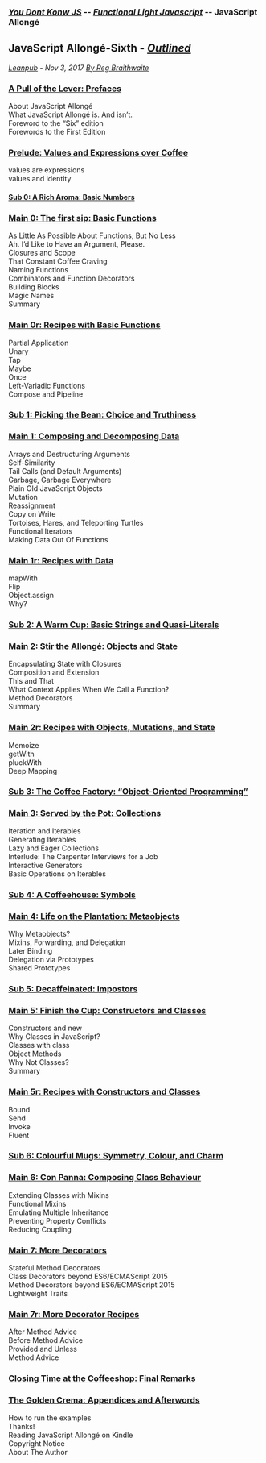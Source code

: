 ### [*You Dont Konw JS*](https://github.com/kiyounglee/You-Dont-Know-JS/blob/master/toc.md) -- [*Functional Light Javascript*](https://github.com/kiyounglee/Functional-Light-JS/blob/master/manuscript/toc.md) -- JavaScript Allongé 
## JavaScript Allongé-Sixth - [*Outlined*]()
*[Leanpub](https://leanpub.com/javascriptallongesix/read#leanpub-auto-about-javascript-allong) - Nov 3, 2017 [By Reg Braithwaite](https://github.com/raganwald)*
### [A Pull of the Lever: Prefaces](markdown/book_1_preface.md)   
About JavaScript Allongé   
What JavaScript Allongé is. And isn’t.   
Foreword to the “Six” edition   
Forewords to the First Edition   
### [Prelude: Values and Expressions over Coffee](markdown/book_2_prelude.md)   
values are expressions   
values and identity   
#### [Sub 0: A Rich Aroma: Basic Numbers](markdown/sub_0_numbers.md)   
### [Main 0: The first sip: Basic Functions](markdown/main_0_functions.md)   
As Little As Possible About Functions, But No Less   
Ah. I’d Like to Have an Argument, Please.   
Closures and Scope   
That Constant Coffee Craving   
Naming Functions   
Combinators and Function Decorators   
Building Blocks   
Magic Names   
Summary   
### [Main 0r: Recipes with Basic Functions](markdown/main_0r_functions.md)   
Partial Application   
Unary   
Tap   
Maybe   
Once   
Left-Variadic Functions   
Compose and Pipeline   
### [Sub 1: Picking the Bean: Choice and Truthiness](markdown/sub_1_choice.md)   
### [Main 1: Composing and Decomposing Data](markdown/main_1_Composing.md)   
Arrays and Destructuring Arguments   
Self-Similarity   
Tail Calls (and Default Arguments)   
Garbage, Garbage Everywhere   
Plain Old JavaScript Objects   
Mutation   
Reassignment   
Copy on Write   
Tortoises, Hares, and Teleporting Turtles   
Functional Iterators   
Making Data Out Of Functions   
### [Main 1r: Recipes with Data](markdown/main_1r_Composing.md)   
mapWith   
Flip   
Object.assign   
Why?   
### [Sub 2: A Warm Cup: Basic Strings and Quasi-Literals](markdown/sub_2_strings.md)   
### [Main 2: Stir the Allongé: Objects and State](markdown/main_2_objects.md)   
Encapsulating State with Closures   
Composition and Extension   
This and That   
What Context Applies When We Call a Function?   
Method Decorators   
Summary   
### [Main 2r: Recipes with Objects, Mutations, and State](markdown/main_2r_objects.md)   
Memoize   
getWith   
pluckWith   
Deep Mapping   
### [Sub 3: The Coffee Factory: “Object-Oriented Programming”](markdown/sub_3_oop.md)   
### [Main 3: Served by the Pot: Collections](markdown/main_3_collections.md)   
Iteration and Iterables   
Generating Iterables   
Lazy and Eager Collections   
Interlude: The Carpenter Interviews for a Job   
Interactive Generators   
Basic Operations on Iterables   
### [Sub 4: A Coffeehouse: Symbols](markdown/sub_4_symbols.md)   
### [Main 4: Life on the Plantation: Metaobjects](markdown/main_4_metaobjects.md)   
Why Metaobjects?   
Mixins, Forwarding, and Delegation      
Later Binding    
Delegation via Prototypes   
Shared Prototypes   
### [Sub 5: Decaffeinated: Impostors](markdown/sub_5_impostors.md)   
### [Main 5: Finish the Cup: Constructors and Classes](markdown/main_5_constructors.md)   
Constructors and new   
Why Classes in JavaScript?   
Classes with class   
Object Methods   
Why Not Classes?   
Summary   
### [Main 5r: Recipes with Constructors and Classes](markdown/main_5r_constructors.md)   
Bound   
Send   
Invoke   
Fluent   
### [Sub 6: Colourful Mugs: Symmetry, Colour, and Charm](markdown/sub_6_colours.md)   
### [Main 6: Con Panna: Composing Class Behaviour](markdown/main_6_classes.md)   
Extending Classes with Mixins   
Functional Mixins   
Emulating Multiple Inheritance   
Preventing Property Conflicts   
Reducing Coupling   
### [Main 7: More Decorators](markdown/main_7_dedorators.md)   
Stateful Method Decorators   
Class Decorators beyond ES6/ECMAScript 2015   
Method Decorators beyond ES6/ECMAScript 2015   
Lightweight Traits   
### [Main 7r: More Decorator Recipes](markdown/main_7r_dedorators.md)   
After Method Advice   
Before Method Advice   
Provided and Unless   
Method Advice   
### [Closing Time at the Coffeeshop: Final Remarks](markdown/book_3_closing-time.md)   
### [The Golden Crema: Appendices and Afterwords](markdown/book_4_appendices.md)   
How to run the examples   
Thanks!   
Reading JavaScript Allongé on Kindle   
Copyright Notice   
About The Author   
